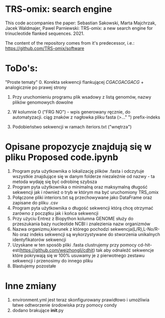 # TRS-omix: search engine

This code accompanies the paper:
Sebastian Sakowski, Marta Majchrzak, Jacek Waldmajer, Pawel Parniewski: TRS-omix: a new search engine for trinucleotide flanked sequences. 2021.

The content of the repository comes from it's predecessor, i.e.:
https://github.com/TRS-omix/software

# ToDo's:
"Proste tematy"
0. Korekta sekwencji flankującej
*CGACGACGACG* + analogicznie po prawej strony

1. Przy uruchomieniu programu plik wsadowy z listą genomów, nazwy plików genomowych dowolne

2. W kolumnie O ("FRG NO") - wpis generowany ręcznie, do automatyzacji.
ciąg znaków z nagłowka pliku fasta (>..." ")  prefix-indeks

3. Podobieństwo sekwencji w ramach iteriors.txt ("wnętrza")

# Opisane propozycje znajdują się w pliku Proposed code.ipynb

1. Program pyta użytkownika o lokalizację plików .fasta i odczytuje wszystkie znajdujące się w danym folderze niezależnie od nazwy - ta metoda wydaję się być odrobinę szybsza
2. Program pyta użytkownika o minimalną oraz maksymalną długość sekwencji jak i również o tryb w którym ma być uruchomiony TRS_omix
3. Połączone pliki interiors.txt są przechowywane jako DataFrame oraz zapisane do pliku .csv
4. Program pyta użytkownika o długość sekwencji którą chcę otrzymać zarówno z początku jak i końca sekwencji
5. Przy użyciu Entrez z Biopython kolumna GENOME służy do przeszukania bazy nucleotide NCBI i znalezienia nazw organizmów
6. Nazwa organizmu,kierunek z którego pochodzi sekwencja(L/R),L-No/R-No oraz indeks sekwencji są wykorzystywane do stworzenia unikalnych identyfikatorów sekwencji
7. Uzyskane w ten sposób pliki .fasta clustrujemy przy pomocy cd-hit-est(https://github.com/weizhongli/cdhit) tak aby odnaleźć sekwencje które pokrywają się w 100% usuwamy je z pierwotnego zestawu sekwencji i przenosimy do innego pliku
8. Blastujemy pozostałe  

# Inne zmiany 
1. environment.yml jest teraz skonfigurowany prawidłowo i umożliwia łatwe odtworzenie środowiska przy pomocy condy
2. dodano brakujące __init__.py
